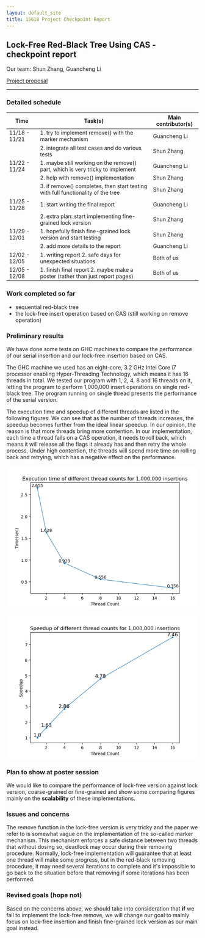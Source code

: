 ```yaml
---
layout: default_site
title: 15618 Project Checkpoint Report
---
```


## Lock-Free Red-Black Tree Using CAS - checkpoint report

Our team: Shun Zhang, Guancheng Li

[Project proposal](https://zhangshun97.github.io/project/proposal/)

---

### Detailed schedule

| Time          | Task(s)                                                      | Main contributor(s) |
| ------------- | ------------------------------------------------------------ | ------------------- |
| 11/18 - 11/21 | 1. try to implement remove() with the marker mechanism       | Guancheng Li        |
|               | 2. integrate all test cases and do various tests             | Shun Zhang          |
| 11/22 - 11/24 | 1. maybe still working on the remove() part, which is very tricky to implement | Guancheng Li        |
|               | 2. help with remove() implementation                         | Shun Zhang          |
|               | 3. if remove() completes, then start testing with full functionality of the tree | Shun Zhang          |
| 11/25 - 11/28 | 1. start writing the final report                            | Guancheng Li        |
|               | 2. extra plan: start implementing fine-grained lock version  | Shun Zhang          |
| 11/29 - 12/01 | 1. hopefully finish fine-grained lock version and start testing | Shun Zhang          |
|               | 2. add more details to the report                            | Guancheng Li        |
| 12/02 - 12/05 | 1. writing report 2. safe days for unexpected situations     | Both of us          |
| 12/05 - 12/08 | 1. finish final report 2. maybe make a poster (rather than just report pages) | Both of us          |

### Work completed so far

- sequential red-black tree
- the lock-free insert operation based on CAS (still working on remove operation)

### Preliminary results

We have done some tests on GHC machines to compare the performance of our serial insertion and our lock-free insertion based on CAS.

The GHC machine we used has an eight-core, 3.2 GHz Intel Core i7 processor enabling Hyper-Threading Technology, which means it has 16 threads in total. We tested our program with 1, 2, 4, 8 and 16 threads on it, letting the program to perform 1,000,000 insert operations on single red-black tree. The program running on single thread presents the performance of the serial version.

The execution time and speedup of different threads are listed in the following figures. We can see that as the number of threads increases, the speedup becomes further from the ideal linear speedup. In our opinion, the reason is that more threads bring more contention. In our implementation, each time a thread fails on a CAS operation, it needs to roll back, which means it will release all the flags it already has and then retry the whole process. Under high contention, the threads will spend more time on rolling back and retrying, which has a negative effect on the performance.

![time_insert](./assets/time_insert.png)

![speedup_insert](./assets/speedup_insert.png)

### Plan to show at poster session

We would like to compare the performance of lock-free version against lock version, coarse-grained or fine-grained and show some comparing figures mainly on the **scalability** of these implementations.

### Issues and concerns

The remove function in the lock-free version is very tricky and the paper we refer to is somewhat vague on the implementation of the so-called marker mechanism. This mechanism enforces a safe distance between two threads that without dosing so, deadlock may occur during their removing procedure. Normally, lock-free implementation will guarantee that at least one thread will make some progress, but in the red-black removing procedure, it may need several iterations to complete and it's impossible to go back to the situation before that removing if some iterations has been performed.

### Revised goals (hope not)

Based on the concerns above, we should take into consideration that **if** we fail to implement the lock-free remove, we will change our goal to mainly focus on lock-free insertion and finish fine-grained lock version as our main goal instead.
